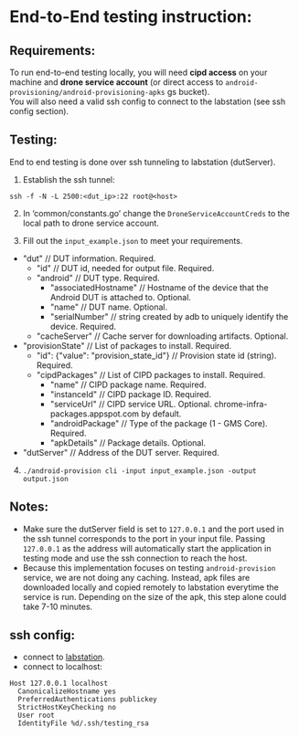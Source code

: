 # End-to-End testing instruction:

## Requirements:
To run end-to-end testing locally, you will need <b>cipd access</b> on your machine and <b>drone service account</b> (or direct access to `android-provisioning/android-provisioning-apks` gs bucket).</br>
You will also need a valid ssh config to connect to the labstation (see ssh config section).

## Testing:
End to end testing is done over ssh tunneling to labstation (dutServer).

1. Establish the ssh tunnel:

 `ssh -f -N -L 2500:<dut_ip>:22 root@<host>`

2. In ‘common/constants.go’ change the `DroneServiceAccountCreds` to the local path to drone service account.

3. Fill out the `input_example.json` to meet your requirements.
- "dut" // DUT information. Required.
  - "id" // DUT id, needed for output file. Required.
  - "android" // DUT type. Required.
    - "associatedHostname" // Hostname of the device that the Android DUT is attached to. Optional.
    - "name" // DUT name. Optional.
    - "serialNumber" // string created by adb to uniquely identify the device. Required.
  - "cacheServer" // Cache server for downloading artifacts. Optional.
- "provisionState" // List of packages to install. Required.
  - "id": {"value": "provision_state_id"} // Provision state id (string). Required.
  - "cipdPackages" // List of CIPD packages to install. Required.
    - "name" // CIPD package name. Required.
    - "instanceId" // CIPD package ID. Required.
    - "serviceUrl" // CIPD service URL. Optional. chrome-infra-packages.appspot.com by default.
    - "androidPackage" // Type of the package (1 - GMS Core). Required.
    - "apkDetails" // Package details. Optional.
- "dutServer" // Address of the DUT server. Required.

4. `./android-provision cli -input input_example.json -output output.json`

## Notes:
- Make sure the dutServer field is set to `127.0.0.1` and the port used in the ssh tunnel corresponds to the port in your input file. Passing `127.0.0.1` as the address will automatically start the application in testing mode and use the ssh connection to reach the host.
- Because this implementation focuses on testing `android-provision` service, we are not doing any caching. Instead, apk files are downloaded locally and copied remotely to labstation everytime the service is run. Depending on the size of the apk, this step alone could take 7-10 minutes.

## ssh config:
- connect to [labstation](https://yaqs.corp.google.com/eng/q/4714681670647676928).
- connect to localhost:
```
Host 127.0.0.1 localhost
  CanonicalizeHostname yes
  PreferredAuthentications publickey
  StrictHostKeyChecking no
  User root
  IdentityFile %d/.ssh/testing_rsa
```
